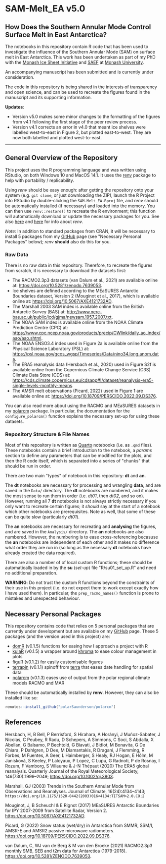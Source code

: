 # SAM-Melt_EA v5.0

## How Does the Southern Annular Mode Control Surface Melt in East Antarctica?

The notebooks in this repository contain R code that has been used to investigate the influence of the Southern Annular Mode (SAM) on surface melt in East Antarctica.
This work has been undertaken as part of my PhD with the [Monash Ice Sheet Initiative](https://www.icesheet.org/) and [SAEF](https://arcsaef.com) at [Monash University](https://www.monash.edu/science/schools/earth-atmosphere-environment/our-people). 

An accompanying manuscript has been submitted and is currently under consideration.

The code in this repository is being shared in the interests of transparency and open science, and can be used to recreate the figures found in the manuscript and its supporting information. 

**Updates**:
- Version v5.0 makes some minor changes to the formatting of the figures from v4.1 following the first stage of the peer review process. 
- Version v4.1 corrects an error in v4.0 that meant ice shelves were labelled west-to-east in Figure 2, but plotted east-to-west. They are now both labelled and plotted west-to-east.
---

## General Overview of the Repository
This project uses the R programming language and was written using RStudio, on both Windows 10 and MacOS 14.1.
It uses the [renv](https://rstudio.github.io/renv/articles/renv.html) package to help with portability / replicability.

Using _renv_ should be easy enough: after getting the repository onto your system (e.g. `git clone`, or just downloading the ZIP), launch the R Project into RStudio by double-clicking the `SAM-Melt_EA.Rproj` file, and _renv_ should be automatically installed (if necessary) and loaded into the memory.
You can then use `renv::restore()` to recreate the R environment; this function will automatically download or update the necessary packages for you.
See also [here](https://rstudio.github.io/renv/articles/collaborating.html) and [here](https://rpubs.com/glennwithtwons/reproducible-r-toolbox) for info about _renv_.

*Note:* In addition to standard packages from CRAN, it will be necessary to install 5 packages from my [GitHub](https://github.com/polarSaunderson?tab=repositories) page (see "Necessary Personal Packages" below); _renv_ **should** also do this for you.

### Raw Data
There is no raw data in this repository. Therefore, to recreate the figures from scratch, it is necessary to download the datasets first:

- The RACMO2.3p3 datasets (van Dalum et al., 2021) are available online at: <https://doi.org/10.5281/zenodo.7639053>.
- Ice shelves are defined according to the MEaSURES Antarctic Boundaries dataset, Version 2 (Mouginot et al., 2017), which is available online at: <https://doi.org/10.5067/AXE4121732AD>.
- The Marshall 2003 SAM index is available online from the British Antarctic Survey (BAS) at: <http://www.nerc-bas.ac.uk/public/icd/gjma/newsam.1957.2007.txt>.
- The NOAA SAM index is available online from the NOAA Climate Prediction Centre (CPC) at: <https://www.cpc.ncep.noaa.gov/products/precip/CWlink/daily_ao_index/aao/aao.shtml>.
- The NOAA ENSO3.4 index used in Figure 2a is available online from the Physical Science Laboratory (PSL) at: <https://psl.noaa.gov/gcos_wgsp/Timeseries/Data/nino34.long.anom.data>.
- The ERA5 reanalysis data (Hersbach et al., 2020) used in Figure S2f is available online from the Copernicus Climate Change Service (C3S) Climate Data Store (CDS) at: <https://cds.climate.copernicus.eu/cdsapp#!/dataset/reanalysis-era5-single-levels-monthly-means>.
- The AMSR melt observations (Picard, 2022) used in Figure 1 are available online at: <https://doi.org/10.18709/PERSCIDO.2022.09.DS376>.

You can also read more about using the RACMO and MEaSURES datasets in my [polarcm](https://github.com/polarSaunderson/polarcm) package. 
In particular, the documentation for the `configure_polarcm()` function explains the necessary set-up for using these datasets.

### Repository Structure & File Names
Most of this repository is written as [Quarto](https://quarto.org) notebooks (i.e. as `.qmd` files).
These notebooks contain a brief introduction to the notebook, a _params_ section to define any parameters that can be modified for the plots, and then the R code itself, which is separated into a series of "chunks" that should be run in order.

There are two main "types" of notebook in this repository: __dt__ and __an__.

The __dt__ notebooks are necessary for processing and wrangling __data__, and are saved in the `Data/` directory.
The __dt__ notebooks are numbered, and it makes the most sense to run them in order (i.e. _dt01_, then _dt02_, and so on).
However, running all 7 __dt__ notebooks is not always strictly necessary if you only want to recreate certain figures; it *should* say at the start of a notebook which other notebooks are prerequisites.
Note as well, that some of these can be quite slow (particularly _dt01_).

The __an__ notebooks are necessary for recreating and __analysing__ the figures, and are saved in the `Analysis/` directory.
The __an__ notebooks are also numbered.
However, the numbering is to ease cross-referencing becasuse the __an__ notebooks are independent of each other and it makes no difference what order they are run in (so long as the necessary __dt__ notebooks have already created the data required).

There are also a number of of local custom R functions; these should be automatically loaded in by the __su__ (_set-up_) file "R/su01_set_up.R" and need no additional preparation.

**WARNING**: Do not trust the custom R functions beyond the constraints of their use in this project (i.e. do not expect them to work except exactly how I have used them).
In particular, the `prep_racmo_names()` function is prone to mistakes and unexpected behaviour.

## Necessary Personal Packages
This repository contains code that relies on 5 personal packages that are currently under development but are available on my [GitHub](https://github.com/polarSaunderson?tab=repositories) page.
These 5 packages (and the version used in this project) are:

  - [domR](https://github.com/polarSaunderson/domR)            (v0.1.5)     functions for easing how I approach a project with R
  - [kulaR](https://github.com/polarSaunderson/kulaR)          (v0.1.5)     a wrapper around [khroma](https://packages.tesselle.org/khroma/) to ease colour management in plots
  - [figuR](https://github.com/polarSaunderson/figuR)          (v0.1.2)     for easily customisable figures
  - [terrapin](https://github.com/polarSaunderson/terrapin)    (v0.1.1)     spinoff from [terra](https://rspatial.github.io/terra/index.html) that eases date handling for spatial data
  - [polarcm](https://github.com/polarSaunderson/polarcm)      (v0.1.3)     eases use of output from the polar regional climate models RACMO and MAR

These should be automatically installed by __renv__. However, they can also be installed like so:

```R
remotes::install_github("polarSaunderson/polarcm")
````

## References
Hersbach, H, B Bell, P Berrisford, S Hirahara, A Horányi, J Muñoz-Sabater, J Nicolas, C Peubey, R Radu, D Schepers, A Simmons, C Soci, S Abdalla, X Abellan, G Balsamo, P Bechtold, G Biavati, J Bidlot, M Bonavita, G De Chiara, P Dahlgren, D Dee, M Diamantakis, R Dragani, J Flemming, R Forbes, M Fuentes, A Geer, L Haimberger, S Healy, RJ Hogan, E Hólm, M Janisková, S Keeley, P Laloyaux, P Lopez, C Lupu, G Radnoti, P de Rosnay, I Rozum, F Vamborg, S Villaume & J-N Thépaut (2020) The ERA5 global reanalysis. Quarterly Journal of the Royal Meteorological Society, 146(730):1999–2049; https://doi.org/10.1002/qj.3803.

Marshall, GJ (2003) Trends in the Southern Annular Mode from Observations and Reanalyses. Journal of Climate, 16(24):4134–4143; `https://doi.org/10.1175/1520-0442(2003)016<4134:TITSAM>2.0.CO;2`

Mouginot, J, B Scheuchl & E Rignot (2017) MEaSURES Antarctic Boundaries for IPY 2007-2009 from Satellite Radar, Version 2. https://doi.org/10.5067/AXE4121732AD.

Picard, G (2022) Snow status (wet/dry) in Antarctica from SMMR, SSM/I, AMSR-E and AMSR2 passive microwave radiometers. https://doi.org/10.18709/PERSCIDO.2022.09.DS376.

van Dalum, C, WJ van de Berg & M van den Broeke (2021) RACMO2.3p3 monthly SMB, SEB and t2m data for Antarctica (1979-2018). https://doi.org/10.5281/ZENODO.7639053.


